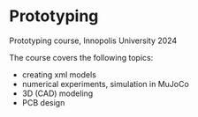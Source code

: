 # Prototyping
Prototyping course, Innopolis University 2024

The course covers the following topics: 
- creating xml models
- numerical experiments, simulation in MuJoCo
- 3D (CAD) modeling
- PCB design
